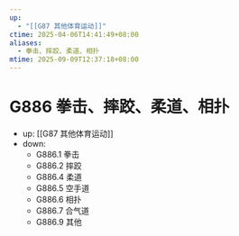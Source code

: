 ```yaml
---
up:
  - "[[G87 其他体育运动]]"
ctime: 2025-04-06T14:41:49+08:00
aliases:
  - 拳击、摔跤、柔道、相扑
mtime: 2025-09-09T12:37:18+08:00
---
```


# G886 拳击、摔跤、柔道、相扑

- up: [[G87 其他体育运动]]
- down:	
	- G886.1 拳击
	- G886.2 摔跤
	- G886.4 柔道
	- G886.5 空手道
	- G886.6 相扑
	- G886.7 合气道
	- G886.9 其他
	
